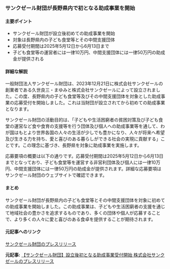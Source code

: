 ### サンクゼール財団が長野県内で初となる助成事業を開始

#### 主要ポイント
- サンクゼール財団が設立後初めての助成事業を開始
- 対象は長野県内の子ども食堂等とその中間支援団体
- 応募受付期間は2025年5月12日から6月13日まで
- 子ども食堂等の運営者には一律10万円、中間支援団体には一律50万円の助成金が提供される

#### 詳細な解説
一般財団法人サンクゼール財団は、2023年12月21日に株式会社サンクゼールの創業者である久世良三・まゆみと株式会社サンクゼールによって設立されました。この度、長野県内の子ども食堂等及びその中間支援団体を対象とした助成事業の応募受付を開始しました。これは当財団が設立されてから初めての助成事業となります。

サンクゼール財団の活動目的は、「子どもや生活困窮者の貧困対策及び子ども食堂の運営など食や食育の支援等を行う団体及び個人への助成事業等を通して、わが国はもとより世界各国の人々の生活が少しでも豊かになり、人々が将来へ希望及び生きる力を持ち、愛と喜びのある暮らしができる社会の実現に貢献する」ことです。この理念に基づき、長野県を対象に助成事業を実施します。

応募要項の概要は以下の通りです。応募受付期間は2025年5月12日から6月13日までとなっており、子ども食堂等を運営する非営利団体及び個人には一律10万円、中間支援団体には一律50万円の助成金が提供されます。詳細な応募要項はサンクゼール財団のウェブサイトで確認できます。

#### まとめ
サンクゼール財団が長野県内の子ども食堂等とその中間支援団体を対象に初めての助成事業を開始しました。この助成事業は、子どもや生活困窮者の支援を通じて地域社会の豊かさを追求するものであり、多くの団体や個人が応募することで、より多くの人々に愛と喜びのある食卓を提供することが期待されます。

#### 元記事へのリンク
[サンクゼール財団のプレスリリース](https://prtimes.jp/main/html/rd/p/000000001.000139104.html)

**元記事:** [【サンクゼール財団】設立後初となる助成事業受付開始 株式会社サンクゼールのプレスリリース](https://prtimes.jp/main/html/rd/p/000000030.000158568.html)